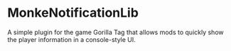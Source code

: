 # MonkeNotificationLib
A simple plugin for the game Gorilla Tag that allows mods to quickly show the player information in a console-style UI.
